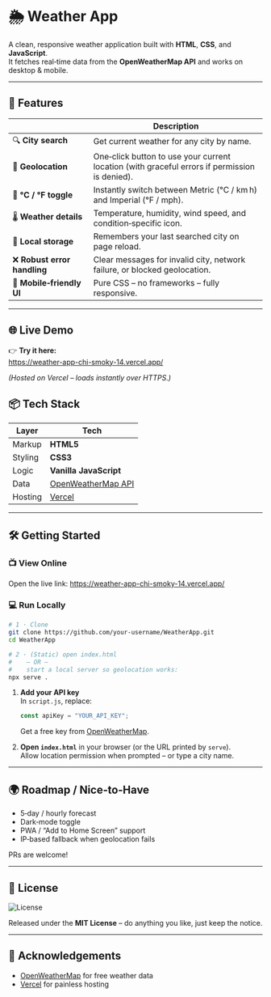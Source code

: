 # 🌦️ Weather App

A clean, responsive weather application built with **HTML**, **CSS**, and **JavaScript**.  
It fetches real‑time data from the **OpenWeatherMap API** and works on desktop & mobile.

---

## 🚀 Features

| | Description |
|---|---|
| 🔍 **City search** | Get current weather for any city by name. |
| 📍 **Geolocation** | One‑click button to use your current location (with graceful errors if permission is denied). |
| 🔄 **°C / °F toggle** | Instantly switch between Metric (°C / km h) and Imperial (°F / mph). |
| 🌡️ **Weather details** | Temperature, humidity, wind speed, and condition‑specific icon. |
| 💾 **Local storage** | Remembers your last searched city on page reload. |
| ❌ **Robust error handling** | Clear messages for invalid city, network failure, or blocked geolocation. |
| 🎨 **Mobile‑friendly UI** | Pure CSS – no frameworks – fully responsive. |

---

## 🌐 Live Demo

👉 **Try it here:**  
https://weather-app-chi-smoky-14.vercel.app/

*(Hosted on Vercel – loads instantly over HTTPS.)*


## 📦 Tech Stack

| Layer | Tech |
|-------|------|
| Markup | **HTML5** |
| Styling | **CSS3** |
| Logic | **Vanilla JavaScript** |
| Data | [OpenWeatherMap API](https://openweathermap.org/api) |
| Hosting | [Vercel](https://vercel.com) |

---

## 🛠️ Getting Started

### 📺 View Online  
Open the live link: https://weather-app-chi-smoky-14.vercel.app/

### 💻 Run Locally

```bash
# 1 · Clone
git clone https://github.com/your-username/WeatherApp.git
cd WeatherApp

# 2 · (Static) open index.html
#    – OR –
#    start a local server so geolocation works:
npx serve .
```

1. **Add your API key**  
   In `script.js`, replace:

   ```js
   const apiKey = "YOUR_API_KEY";
   ```

   Get a free key from [OpenWeatherMap](https://openweathermap.org/appid).

2. **Open `index.html`** in your browser (or the URL printed by `serve`).  
   Allow location permission when prompted – or type a city name.

---

## 🌍 Roadmap / Nice‑to‑Have

- 5‑day / hourly forecast  
- Dark‑mode toggle  
- PWA / “Add to Home Screen” support  
- IP‑based fallback when geolocation fails

PRs are welcome!

---

## 📄 License

![License](https://img.shields.io/badge/license-MIT-green.svg)

Released under the **MIT License** – do anything you like, just keep the notice.

---

## 🙏 Acknowledgements

- [OpenWeatherMap](https://openweathermap.org/) for free weather data  
- [Vercel](https://vercel.com) for painless hosting
